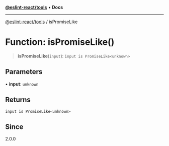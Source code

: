[**@eslint-react/tools**](../README.md) • **Docs**

***

[@eslint-react/tools](../README.md) / isPromiseLike

# Function: isPromiseLike()

> **isPromiseLike**(`input`): `input is PromiseLike<unknown>`

## Parameters

• **input**: `unknown`

## Returns

`input is PromiseLike<unknown>`

## Since

2.0.0
